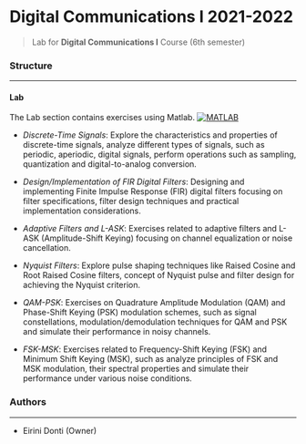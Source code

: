 # Digital Communications I 2021-2022
> Lab for **Digital Communications I** Course (6th semester)

### Structure
---
#### Lab

The Lab section contains exercises using Matlab. [![MATLAB](https://img.shields.io/badge/-MATLAB-%230076A8?logo=mathworks&logoColor=white)](https://www.mathworks.com/products/matlab.html)

- _Discrete-Time Signals_: Explore the characteristics and properties of discrete-time signals, analyze different types of signals, such as periodic, aperiodic, digital signals, perform operations such as sampling, quantization and digital-to-analog conversion.

- _Design/Implementation of FIR Digital Filters_: Designing and implementing Finite Impulse Response (FIR) digital filters focusing on filter specifications, filter design techniques and practical implementation considerations.

- _Adaptive Filters and L-ASK_: Exercises related to adaptive filters and L-ASK (Amplitude-Shift Keying) focusing on channel equalization or noise cancellation.

- _Nyquist Filters_: Explore pulse shaping techniques like Raised Cosine and Root Raised Cosine filters, concept of Nyquist pulse and filter design for achieving the Nyquist criterion.

- _QAM-PSK_: Exercises on Quadrature Amplitude Modulation (QAM) and Phase-Shift Keying (PSK) modulation schemes, such as signal constellations, modulation/demodulation techniques for QAM and PSK and simulate their performance in noisy channels.

- _FSK-MSK_: Exercises related to Frequency-Shift Keying (FSK) and Minimum Shift Keying (MSK), such as analyze principles of FSK and MSK modulation, their spectral properties and simulate their performance under various noise conditions.

### Authors
---

- Eirini Donti (Owner)

<!-- ### License
--- -->

